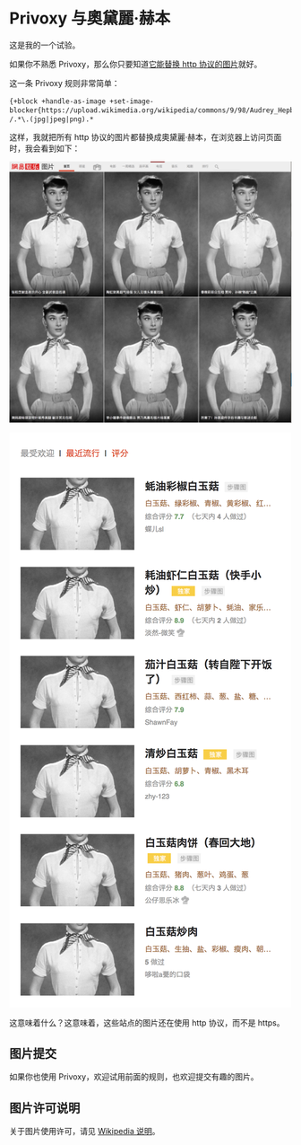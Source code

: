 # Privoxy 与奧黛麗·赫本

这是我的一个试验。

如果你不熟悉 Privoxy，那么你只要知道[它能替换 http 协议的图片](https://blog.zfanw.com/block-webpage-ad-with-privoxy/)就好。

这一条 Privoxy 规则非常简单：

```
{+block +handle-as-image +set-image-blocker{https://upload.wikimedia.org/wikipedia/commons/9/98/Audrey_Hepburn_screentest_in_Roman_Holiday_trailer.jpg}}
/.*\.(jpg|jpeg|png).*
```
这样，我就把所有 http 协议的图片都替换成奧黛麗·赫本，在浏览器上访问页面时，我会看到如下：

![赫本](images/replace-image-with-hepburn.png)

![赫本](images/replace-img-with-hepburn.png)

这意味着什么？这意味着，这些站点的图片还在使用 http 协议，而不是 https。

## 图片提交

如果你也使用 Privoxy，欢迎试用前面的规则，也欢迎提交有趣的图片。

## 图片许可说明

关于图片使用许可，请见 [Wikipedia 说明](https://upload.wikimedia.org/wikipedia/commons/9/98/Audrey_Hepburn_screentest_in_Roman_Holiday_trailer.jpg)。